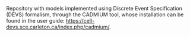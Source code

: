 Repository with models implemented using Discrete Event Specification (DEVS) formalism, through the CADMIUM tool, whose installation can be found in the user guide: https://cell-devs.sce.carleton.ca/index.php/cadmium/.
